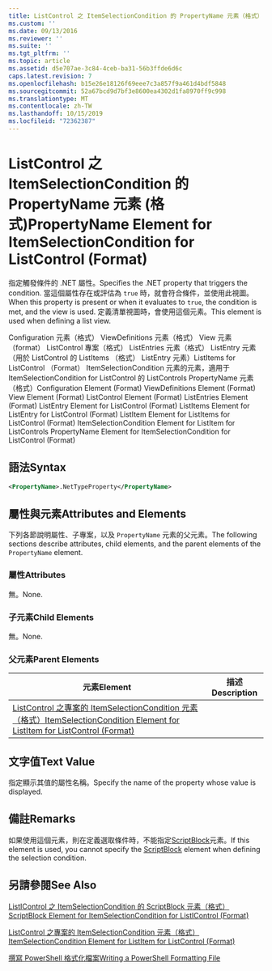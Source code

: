```yaml
---
title: ListControl 之 ItemSelectionCondition 的 PropertyName 元素（格式） |Microsoft Docs
ms.custom: ''
ms.date: 09/13/2016
ms.reviewer: ''
ms.suite: ''
ms.tgt_pltfrm: ''
ms.topic: article
ms.assetid: d5e707ae-3c84-4ceb-ba31-56b3ffde6d6c
caps.latest.revision: 7
ms.openlocfilehash: b15e26e18126f69eee7c3a857f9a461d4bdf5848
ms.sourcegitcommit: 52a67bcd9d7bf3e8600ea4302d1fa8970ff9c998
ms.translationtype: MT
ms.contentlocale: zh-TW
ms.lasthandoff: 10/15/2019
ms.locfileid: "72362387"
---
```

# <a name="propertyname-element-for-itemselectioncondition-for-listcontrol-format"></a><span data-ttu-id="3a10d-102">ListControl 之 ItemSelectionCondition 的 PropertyName 元素 (格式)</span><span class="sxs-lookup"><span data-stu-id="3a10d-102">PropertyName Element for ItemSelectionCondition for ListControl (Format)</span></span>

<span data-ttu-id="3a10d-103">指定觸發條件的 .NET 屬性。</span><span class="sxs-lookup"><span data-stu-id="3a10d-103">Specifies the .NET property that triggers the condition.</span></span> <span data-ttu-id="3a10d-104">當這個屬性存在或評估為 `true` 時，就會符合條件，並使用此視圖。</span><span class="sxs-lookup"><span data-stu-id="3a10d-104">When this property is present or when it evaluates to `true`, the condition is met, and the view is used.</span></span> <span data-ttu-id="3a10d-105">定義清單視圖時，會使用這個元素。</span><span class="sxs-lookup"><span data-stu-id="3a10d-105">This element is used when defining a list view.</span></span>

<span data-ttu-id="3a10d-106">Configuration 元素（格式） ViewDefinitions 元素（格式） View 元素（format） ListControl 專案（格式） ListEntries 元素（格式） ListEntry 元素（用於 ListControl 的 ListItems （格式） ListEntry 元素）ListItems for ListControl （Format） ItemSelectionCondition 元素的元素，適用于 ItemSelectionCondition for ListControl 的 ListControls PropertyName 元素（格式）</span><span class="sxs-lookup"><span data-stu-id="3a10d-106">Configuration Element (Format) ViewDefinitions Element (Format) View Element (Format) ListControl Element (Format) ListEntries Element (Format) ListEntry Element for ListControl (Format) ListItems Element for ListEntry for ListControl (Format) ListItem Element for ListItems for ListControl (Format) ItemSelectionCondition Element for ListItem for ListControls PropertyName Element for ItemSelectionCondition for ListControl (Format)</span></span>

## <a name="syntax"></a><span data-ttu-id="3a10d-107">語法</span><span class="sxs-lookup"><span data-stu-id="3a10d-107">Syntax</span></span>

```xml
<PropertyName>.NetTypeProperty</PropertyName>
```

## <a name="attributes-and-elements"></a><span data-ttu-id="3a10d-108">屬性與元素</span><span class="sxs-lookup"><span data-stu-id="3a10d-108">Attributes and Elements</span></span>

<span data-ttu-id="3a10d-109">下列各節說明屬性、子專案，以及 `PropertyName` 元素的父元素。</span><span class="sxs-lookup"><span data-stu-id="3a10d-109">The following sections describe attributes, child elements, and the parent elements of the `PropertyName` element.</span></span>

### <a name="attributes"></a><span data-ttu-id="3a10d-110">屬性</span><span class="sxs-lookup"><span data-stu-id="3a10d-110">Attributes</span></span>

<span data-ttu-id="3a10d-111">無。</span><span class="sxs-lookup"><span data-stu-id="3a10d-111">None.</span></span>

### <a name="child-elements"></a><span data-ttu-id="3a10d-112">子元素</span><span class="sxs-lookup"><span data-stu-id="3a10d-112">Child Elements</span></span>

<span data-ttu-id="3a10d-113">無。</span><span class="sxs-lookup"><span data-stu-id="3a10d-113">None.</span></span>

### <a name="parent-elements"></a><span data-ttu-id="3a10d-114">父元素</span><span class="sxs-lookup"><span data-stu-id="3a10d-114">Parent Elements</span></span>

|<span data-ttu-id="3a10d-115">元素</span><span class="sxs-lookup"><span data-stu-id="3a10d-115">Element</span></span>|<span data-ttu-id="3a10d-116">描述</span><span class="sxs-lookup"><span data-stu-id="3a10d-116">Description</span></span>|
|-------------|-----------------|
|[<span data-ttu-id="3a10d-117">ListControl 之專案的 ItemSelectionCondition 元素（格式）</span><span class="sxs-lookup"><span data-stu-id="3a10d-117">ItemSelectionCondition Element for ListItem for ListControl (Format)</span></span>](./itemselectioncondition-element-for-listitem-for-listcontrol-format.md)||

## <a name="text-value"></a><span data-ttu-id="3a10d-118">文字值</span><span class="sxs-lookup"><span data-stu-id="3a10d-118">Text Value</span></span>

<span data-ttu-id="3a10d-119">指定顯示其值的屬性名稱。</span><span class="sxs-lookup"><span data-stu-id="3a10d-119">Specify the name of the property whose value is displayed.</span></span>

## <a name="remarks"></a><span data-ttu-id="3a10d-120">備註</span><span class="sxs-lookup"><span data-stu-id="3a10d-120">Remarks</span></span>

<span data-ttu-id="3a10d-121">如果使用這個元素，則在定義選取條件時，不能指定[ScriptBlock](./scriptblock-element-for-itemselectioncondition-for-listcontrol-format.md)元素。</span><span class="sxs-lookup"><span data-stu-id="3a10d-121">If this element is used, you cannot specify the [ScriptBlock](./scriptblock-element-for-itemselectioncondition-for-listcontrol-format.md) element when defining the selection condition.</span></span>

## <a name="see-also"></a><span data-ttu-id="3a10d-122">另請參閱</span><span class="sxs-lookup"><span data-stu-id="3a10d-122">See Also</span></span>

[<span data-ttu-id="3a10d-123">ListIControl 之 ItemSelectionCondition 的 ScriptBlock 元素（格式）</span><span class="sxs-lookup"><span data-stu-id="3a10d-123">ScriptBlock Element for ItemSelectionCondition for ListIControl (Format)</span></span>](./scriptblock-element-for-itemselectioncondition-for-listcontrol-format.md)

[<span data-ttu-id="3a10d-124">ListControl 之專案的 ItemSelectionCondition 元素（格式）</span><span class="sxs-lookup"><span data-stu-id="3a10d-124">ItemSelectionCondition Element for ListItem for ListControl (Format)</span></span>](./itemselectioncondition-element-for-listitem-for-listcontrol-format.md)

[<span data-ttu-id="3a10d-125">撰寫 PowerShell 格式化檔案</span><span class="sxs-lookup"><span data-stu-id="3a10d-125">Writing a PowerShell Formatting File</span></span>](./writing-a-powershell-formatting-file.md)
